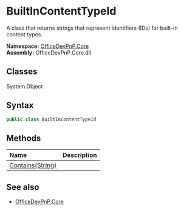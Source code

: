 # BuiltInContentTypeId
A class that returns strings that represent identifiers (IDs) for built-in content types.  

**Namespace:** [OfficeDevPnP.Core](OfficeDevPnP.Core.md)  
**Assembly:** OfficeDevPnP.Core.dll  
## Classes
System.Object  
## Syntax
```C#
public class BuiltInContentTypeId
```
## Methods
|**Name**|**Description**|
|:-----|:-----|
| [Contains(String)](BuiltInContentTypeIdContainsString.md) | 
## See also
- [OfficeDevPnP.Core](OfficeDevPnP.Core.md)
